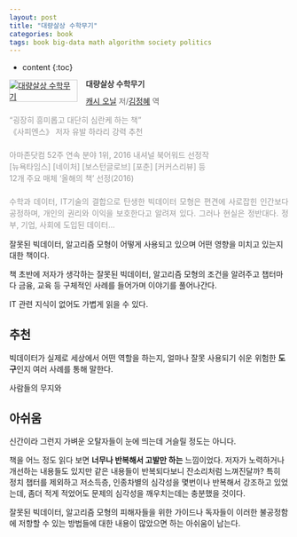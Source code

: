 ```yaml
---
layout: post
title: "대량살상 수학무기"
categories: book
tags: book big-data math algorithm society politics
---
```


* content
{:toc}

<div style="clear:left;text-align:left;"><div style="float:left;margin:0 15px 5px 0;"><a href="http://www.yes24.com/24/Goods/49866464" style="display:inline-block;overflow:hidden;border:solid 1px #ccc;" target="_blank"><img style="margin:-1px;vertical-align:top;" src="http://image.yes24.com/goods/49866464/M" border="0" alt="대량살상 수학무기"></a></div><div><p style="line-height:1.2em;color:#333;font-size:14px;font-weight:bold;">대량살상 수학무기</p><p style="margin-top:5px;line-height:1.2em;color:#666;"><a href="http://www.yes24.com//SearchCorner/Result?domain=ALL&author_yn=Y&query=&auth_no=188540" target="_blank">캐시 오닐</a> 저/<a href="http://www.yes24.com//SearchCorner/Result?domain=ALL&author_yn=Y&query=&auth_no=140561" target="_blank">김정혜</a> 역</p><p style="margin-top:14px;line-height:1.5em;text-align:justify;color:#999;">“굉장히 흥미롭고 대단히 심란케 하는 책” <br/>《사피엔스》 저자 유발 하라리 강력 추천 <br/><br/> 아마존닷컴 52주 연속 분야 1위, 2016 내셔널 북어워드 선정작 <br/>[뉴욕타임스] [네이처] [보스턴글로브] [포춘] [커커스리뷰] 등 <br/>12개 주요 매체 ‘올해의 책’ 선정(2016) <br/><br/>수학과 데이터, IT기술의 결합으로 탄생한 빅데이터 모형은 편견에 사로잡힌 인간보다 공정하며, 개인의 권리와 이익을 보호한다고 알려져 있다. 그러나 현실은 정반대다. 정부, 기업, 사회에 도입된 데이터...</p></div></div>

잘못된 빅데이터, 알고리즘 모형이 어떻게 사용되고 있으며 어떤 영향을 미치고 있는지 대한 책이다.

책 초반에 저자가 생각하는 잘못된 빅데이터, 알고리즘 모형의 조건을 알려주고 챕터마다 금융, 교육 등 구체적인 사례를 들어가며 이야기를 풀어나간다.

IT 관련 지식이 없어도 가볍게 읽을 수 있다.

<!--more-->

## 추천

빅데이터가 실제로 세상에서 어떤 역할을 하는지, 얼마나 잘못 사용되기 쉬운 위험한 **도구**인지 여러 사례를 통해 말한다.

사람들의 무지와 

## 아쉬움

신간이라 그런지 가벼운 오탈자들이 눈에 띄는데 거슬릴 정도는 아니다.

책을 어느 정도 읽다 보면 **너무나 반복해서 고발만 하는** 느낌이었다. 저자가 노력하거나 개선하는 내용들도 있지만 같은 내용들이 반복되다보니 잔소리처럼 느껴진달까? 특히 정치 챕터를 제외하고 저소득층, 인종차별의 심각성을 몇번이나 반복해서 강조하고 있었는데, 좀더 적게 적었어도 문제의 심각성을 깨우치는데는 충분했을 것이다.

잘못된 빅데이터, 알고리즘 모형의 피해자들을 위한 가이드나 독자들이 이러한 불공정함에 저항할 수 있는 방법들에 대한 내용이 많았으면 하는 아쉬움이 남는다.